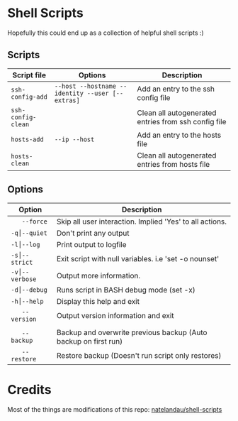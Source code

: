 # Shell Scripts

Hopefully this could end up as a collection of helpful shell scripts :)



## Scripts

| Script file         | Options                                          | Description                                          |
|---------------------|--------------------------------------------------|------------------------------------------------------|
| `ssh-config-add`    | `--host --hostname --identity --user [--extras]` | Add an entry to the ssh config file                  |
| `ssh-config-clean`  |                                                  | Clean all autogenerated entries from ssh config file |
| `hosts-add`         | `--ip --host`                                    | Add an entry to the hosts file                       |
| `hosts-clean`       |                                                  | Clean all autogenerated entries from hosts file      |


## Options

| Option         | Description                                                      |
|----------------|------------------------------------------------------------------|
| `   --force`   | Skip all user interaction. Implied 'Yes' to all actions.        |
| `-q⎮--quiet`   | Don't print any output                                           |
| `-l⎮--log`     | Print output to logfile                                          |
| `-s⎮--strict`  | Exit script with null variables.  i.e 'set -o nounset'           |
| `-v⎮--verbose` | Output more information.                                         |
| `-d⎮--debug`   | Runs script in BASH debug mode (set -x)                          |
| `-h⎮--help`    | Display this help and exit                                       |
| `   --version` | Output version information and exit                              |
| | |
| `   --backup`  | Backup and overwrite previous backup (Auto backup on first run)  |
| `   --restore` | Restore backup (Doesn't run script only restores)                |


# Credits

Most of the things are modifications of this repo: [natelandau/shell-scripts](https://github.com/natelandau/shell-scripts)